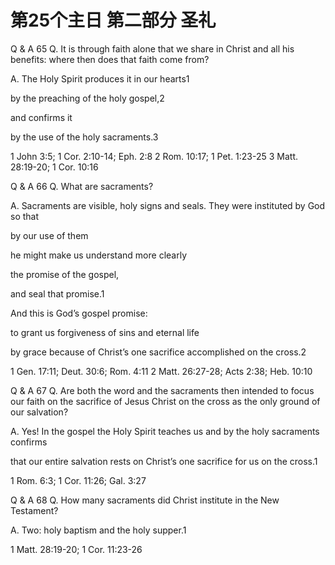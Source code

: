 # 第25个主日 第二部分 圣礼

Q & A 65
Q. It is through faith alone
that we share in Christ and all his benefits:
where then does that faith come from?

A. The Holy Spirit produces it in our hearts1

by the preaching of the holy gospel,2

and confirms it

by the use of the holy sacraments.3

1 John 3:5; 1 Cor. 2:10-14; Eph. 2:8
2 Rom. 10:17; 1 Pet. 1:23-25
3 Matt. 28:19-20; 1 Cor. 10:16

Q & A 66
Q. What are sacraments?

A. Sacraments are visible, holy signs and seals.
They were instituted by God so that

by our use of them

he might make us understand more clearly

the promise of the gospel,

and seal that promise.1

And this is God’s gospel promise:

to grant us forgiveness of sins and eternal life

by grace
because of Christ’s one sacrifice
accomplished on the cross.2

1 Gen. 17:11; Deut. 30:6; Rom. 4:11
2 Matt. 26:27-28; Acts 2:38; Heb. 10:10

Q & A 67
Q. Are both the word and the sacraments then
intended to focus our faith
on the sacrifice of Jesus Christ on the cross
as the only ground of our salvation?

A. Yes!
In the gospel the Holy Spirit teaches us
and by the holy sacraments confirms

that our entire salvation
rests on Christ’s one sacrifice for us on the cross.1

1 Rom. 6:3; 1 Cor. 11:26; Gal. 3:27

Q & A 68
Q. How many sacraments
did Christ institute in the New Testament?

A. Two: holy baptism and the holy supper.1

1 Matt. 28:19-20; 1 Cor. 11:23-26